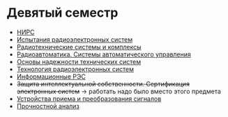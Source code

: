 # Девятый семестр

* [НИРС]()
* [Испытания радиоэлектронных систем]()
* [Радиотехнические системы и комплексы]()
* [Радиоавтоматика. Системы автоматического управления]()
* [Основы надежности технических систем](https://github.com/khosta77/Fundamentals_of_Reliability_of_technical_systems)
* [Технология радиоэлектронных систем]()
* [Информационные РЭС]()
* ~~Защита интеллектуальной собственности. Сертификация электронных систем~~ -> работать надо было вместо этого предмета
* [Устройства приема и преобразования сигналов]()
* [Прочностной анализ]()

